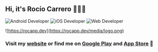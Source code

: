 ## Hi, it's Rocío Carrero 👩🏻‍💻

![Android Developer](https://img.shields.io/badge/Android_developer-8367C7?style=for-the-badge&logo=android&logoColor=FFF&labelColor=8367C7) 
![iOS Developer](https://img.shields.io/badge/iOS_developer-50B9A2?style=for-the-badge&logo=apple&logoColor=FFF&labelColor=50B9A2)
![Web Developer](https://img.shields.io/badge/web_developer-8367C7?style=for-the-badge&logo=visual-studio-code&logoColor=FFF&labelColor=8367C7)
</br>

![https://rocapp.dev](https://rocapp.dev/media/logo.png)

### Visit my [website](https://rocapp.dev) or find me on [Google Play](https://play.google.com/store/apps/dev?id=8266693053120661040&hl) and [App Store](https://apps.apple.com/us/developer/rocio-carrero/id1694011540)  📱
